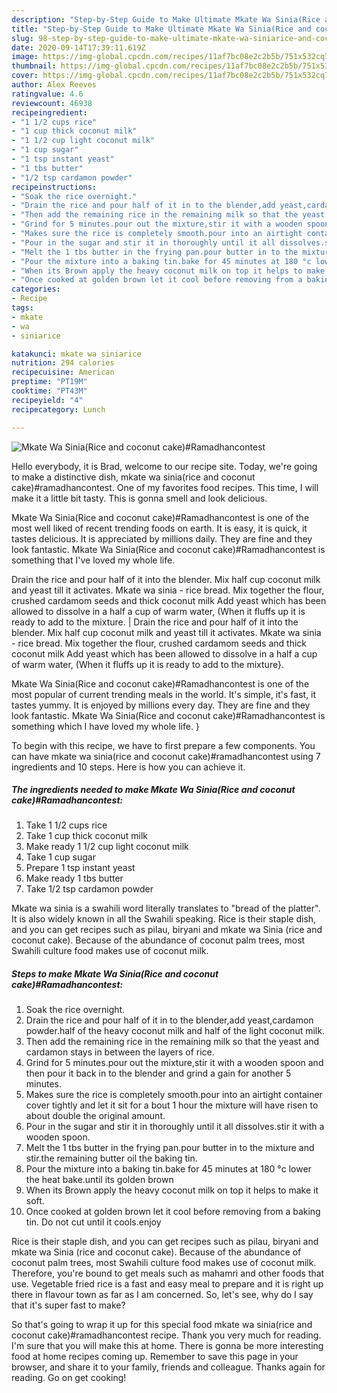 ```yaml
---
description: "Step-by-Step Guide to Make Ultimate Mkate Wa Sinia(Rice and coconut cake)#Ramadhancontest"
title: "Step-by-Step Guide to Make Ultimate Mkate Wa Sinia(Rice and coconut cake)#Ramadhancontest"
slug: 98-step-by-step-guide-to-make-ultimate-mkate-wa-siniarice-and-coconut-cakeramadhancontest
date: 2020-09-14T17:39:11.619Z
image: https://img-global.cpcdn.com/recipes/11af7bc08e2c2b5b/751x532cq70/mkate-wa-siniarice-and-coconut-cakeramadhancontest-recipe-main-photo.jpg
thumbnail: https://img-global.cpcdn.com/recipes/11af7bc08e2c2b5b/751x532cq70/mkate-wa-siniarice-and-coconut-cakeramadhancontest-recipe-main-photo.jpg
cover: https://img-global.cpcdn.com/recipes/11af7bc08e2c2b5b/751x532cq70/mkate-wa-siniarice-and-coconut-cakeramadhancontest-recipe-main-photo.jpg
author: Alex Reeves
ratingvalue: 4.6
reviewcount: 46938
recipeingredient:
- "1 1/2 cups rice"
- "1 cup thick coconut milk"
- "1 1/2 cup light coconut milk"
- "1 cup sugar"
- "1 tsp instant yeast"
- "1 tbs butter"
- "1/2 tsp cardamon powder"
recipeinstructions:
- "Soak the rice overnight."
- "Drain the rice and pour half of it in to the blender,add yeast,cardamon powder.half of the heavy coconut milk and half of the light coconut milk."
- "Then add the remaining rice in the remaining milk so that the yeast and cardamon stays in between the layers of rice."
- "Grind for 5 minutes.pour out the mixture,stir it with a wooden spoon and then pour it back in to the blender and grind a gain for another 5 minutes."
- "Makes sure the rice is completely smooth.pour into an airtight container cover tightly and let it sit for a bout 1 hour the mixture will have risen to about double the original amount."
- "Pour in the sugar and stir it in thoroughly until it all dissolves.stir it with a wooden spoon."
- "Melt the 1 tbs butter in the frying pan.pour butter in to the mixture and stir.the remaining butter oil the baking tin."
- "Pour the mixture into a baking tin.bake for 45 minutes at 180 °c lower the heat bake.until its golden brown"
- "When its Brown apply the heavy coconut milk on top it helps to make it soft."
- "Once cooked at golden brown let it cool before removing from a baking tin. Do not cut until it cools.enjoy"
categories:
- Recipe
tags:
- mkate
- wa
- siniarice

katakunci: mkate wa siniarice 
nutrition: 294 calories
recipecuisine: American
preptime: "PT19M"
cooktime: "PT43M"
recipeyield: "4"
recipecategory: Lunch

---
```



![Mkate Wa Sinia(Rice and coconut cake)#Ramadhancontest](https://img-global.cpcdn.com/recipes/11af7bc08e2c2b5b/751x532cq70/mkate-wa-siniarice-and-coconut-cakeramadhancontest-recipe-main-photo.jpg)

Hello everybody, it is Brad, welcome to our recipe site. Today, we're going to make a distinctive dish, mkate wa sinia(rice and coconut cake)#ramadhancontest. One of my favorites food recipes. This time, I will make it a little bit tasty. This is gonna smell and look delicious.

Mkate Wa Sinia(Rice and coconut cake)#Ramadhancontest is one of the most well liked of recent trending foods on earth. It is easy, it is quick, it tastes delicious. It is appreciated by millions daily. They are fine and they look fantastic. Mkate Wa Sinia(Rice and coconut cake)#Ramadhancontest is something that I've loved my whole life.

Drain the rice and pour half of it into the blender. Mix half cup coconut milk and yeast till it activates. Mkate wa sinia - rice bread. Mix together the flour, crushed cardamom seeds and thick coconut milk Add yeast which has been allowed to dissolve in a half a cup of warm water, (When it fluffs up it is ready to add to the mixture.
|
Drain the rice and pour half of it into the blender. Mix half cup coconut milk and yeast till it activates. Mkate wa sinia - rice bread. Mix together the flour, crushed cardamom seeds and thick coconut milk Add yeast which has been allowed to dissolve in a half a cup of warm water, (When it fluffs up it is ready to add to the mixture}.

Mkate Wa Sinia(Rice and coconut cake)#Ramadhancontest is one of the most popular of current trending meals in the world. It's simple, it's fast, it tastes yummy. It is enjoyed by millions every day. They are fine and they look fantastic. Mkate Wa Sinia(Rice and coconut cake)#Ramadhancontest is something which I have loved my whole life.
}

To begin with this recipe, we have to first prepare a few components. You can have mkate wa sinia(rice and coconut cake)#ramadhancontest using 7 ingredients and 10 steps. Here is how you can achieve it.

<!--inarticleads1-->

##### The ingredients needed to make Mkate Wa Sinia(Rice and coconut cake)#Ramadhancontest:

1. Take 1 1/2 cups rice
1. Take 1 cup thick coconut milk
1. Make ready 1 1/2 cup light coconut milk
1. Take 1 cup sugar
1. Prepare 1 tsp instant yeast
1. Make ready 1 tbs butter
1. Take 1/2 tsp cardamon powder


Mkate wa sinia is a swahili word literally translates to &#34;bread of the platter&#34;. It is also widely known in all the Swahili speaking. Rice is their staple dish, and you can get recipes such as pilau, biryani and mkate wa Sinia (rice and coconut cake). Because of the abundance of coconut palm trees, most Swahili culture food makes use of coconut milk. 

<!--inarticleads2-->

##### Steps to make Mkate Wa Sinia(Rice and coconut cake)#Ramadhancontest:

1. Soak the rice overnight.
1. Drain the rice and pour half of it in to the blender,add yeast,cardamon powder.half of the heavy coconut milk and half of the light coconut milk.
1. Then add the remaining rice in the remaining milk so that the yeast and cardamon stays in between the layers of rice.
1. Grind for 5 minutes.pour out the mixture,stir it with a wooden spoon and then pour it back in to the blender and grind a gain for another 5 minutes.
1. Makes sure the rice is completely smooth.pour into an airtight container cover tightly and let it sit for a bout 1 hour the mixture will have risen to about double the original amount.
1. Pour in the sugar and stir it in thoroughly until it all dissolves.stir it with a wooden spoon.
1. Melt the 1 tbs butter in the frying pan.pour butter in to the mixture and stir.the remaining butter oil the baking tin.
1. Pour the mixture into a baking tin.bake for 45 minutes at 180 °c lower the heat bake.until its golden brown
1. When its Brown apply the heavy coconut milk on top it helps to make it soft.
1. Once cooked at golden brown let it cool before removing from a baking tin. Do not cut until it cools.enjoy


Rice is their staple dish, and you can get recipes such as pilau, biryani and mkate wa Sinia (rice and coconut cake). Because of the abundance of coconut palm trees, most Swahili culture food makes use of coconut milk. Therefore, you&#39;re bound to get meals such as mahamri and other foods that use. Vegetable fried rice is a fast and easy meal to prepare and it is right up there in flavour town as far as I am concerned. So, let&#39;s see, why do I say that it&#39;s super fast to make? 

So that's going to wrap it up for this special food mkate wa sinia(rice and coconut cake)#ramadhancontest recipe. Thank you very much for reading. I'm sure that you will make this at home. There is gonna be more interesting food at home recipes coming up. Remember to save this page in your browser, and share it to your family, friends and colleague. Thanks again for reading. Go on get cooking!
